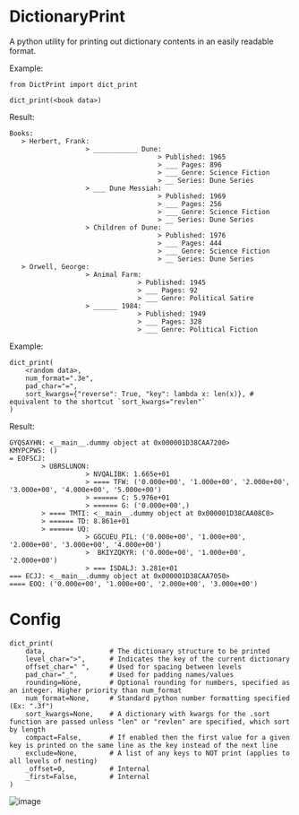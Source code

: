 # DictionaryPrint
A python utility for printing out dictionary contents in an easily readable format.

Example:

    from DictPrint import dict_print

    dict_print(<book data>)

Result:

    Books: 
       > Herbert, Frank:
                       > ___________ Dune:
                                         > Published: 1965
                                         > ___ Pages: 896
                                         > ___ Genre: Science Fiction
                                         > __ Series: Dune Series
                       > ___ Dune Messiah:
                                         > Published: 1969
                                         > ___ Pages: 256
                                         > ___ Genre: Science Fiction
                                         > __ Series: Dune Series
                       > Children of Dune:
                                         > Published: 1976
                                         > ___ Pages: 444
                                         > ___ Genre: Science Fiction
                                         > __ Series: Dune Series
       > Orwell, George:
                       > Animal Farm:
                                    > Published: 1945
                                    > ___ Pages: 92
                                    > ___ Genre: Political Satire
                       > ______ 1984:
                                    > Published: 1949
                                    > ___ Pages: 328
                                    > ___ Genre: Political Fiction

Example:

    dict_print(
        <random data>,
        num_format=".3e",
        pad_char="=",
        sort_kwargs={"reverse": True, "key": lambda x: len(x)}, # equivalent to the shortcut `sort_kwargs="revlen"`
    )

Result:

    GYQSAYHN: <__main__.dummy object at 0x000001D38CAA7200>
    KMYPCPWS: ()
    = EOFSCJ:
            > UBRSLUNON:
                       > NVQALIBK: 1.665e+01
                       > ==== TFW: ('0.000e+00', '1.000e+00', '2.000e+00', '3.000e+00', '4.000e+00', '5.000e+00')
                       > ====== C: 5.976e+01
                       > ====== G: ('0.000e+00',)
            > ==== TMTI: <__main__.dummy object at 0x000001D38CAA08C0>
            > ====== TD: 8.861e+01
            > ====== UQ:
                       > GGCUEU_PIL: ('0.000e+00', '1.000e+00', '2.000e+00', '3.000e+00', '4.000e+00')
                       >  BKIYZQKYR: ('0.000e+00', '1.000e+00', '2.000e+00')
                       > === ISDALJ: 3.281e+01
    === ECJJ: <__main__.dummy object at 0x000001D38CAA7050>
    ==== EOQ: ('0.000e+00', '1.000e+00', '2.000e+00', '3.000e+00')


# Config

    dict_print(
        data,                # The dictionary structure to be printed
        level_char=">",      # Indicates the key of the current dictionary
        offset_char=" ",     # Used for spacing between levels
        pad_char="_",        # Used for padding names/values
        rounding=None,       # Optional rounding for numbers, specified as an integer. Higher priority than num_format
        num_format=None,     # Standard python number formatting specified (Ex: ".3f")
        sort_kwargs=None,    # A dictionary with kwargs for the .sort function are passed unless "len" or "revlen" are specified, which sort by length
        compact=False,       # If enabled then the first value for a given key is printed on the same line as the key instead of the next line
        exclude=None,        # A list of any keys to NOT print (applies to all levels of nesting)
        _offset=0,           # Internal
        _first=False,        # Internal
    )

![image](https://github.com/nhansendev/DictionaryPrint/assets/9289200/df104966-7ecf-46f6-bf52-fca50ad08f05)

